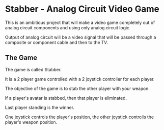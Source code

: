 # Stabber - Analog Circuit Video Game

This is an ambitious project that will make a video game completely out of 
analog circuit components and using only analog circuit logic.

Output of analog circuit will be a video signal that will be passed through
a composite or component cable and then to the TV.

## The Game

The game is called Stabber. 

It is a 2 player game controlled with a 2 joystick controller for each player.

The objective of the game is to stab the other player with your weapon.

If a player's avatar is stabbed, then that player is eliminated.

Last player standing is the winner.

One joystick controls the player's position, the other joystick controlls the player's weapon position.

